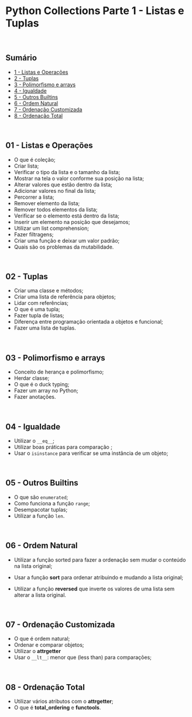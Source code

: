 # Python Collections Parte 1 - Listas e Tuplas

<br>

## Sumário

- [1 - Listas e Operações](#01---listas-e-operações)
- [2 - Tuplas](#02---tuplas)
- [3 - Polimorfismo e arrays](#03---polimorfismo-e-arrays)
- [4 - Igualdade](#04---igualdade)
- [5 - Outros Builtins](#05---outros-builtins)
- [6 - Ordem Natural](#06---ordem-natural)
- [7 - Ordenação Customizada](#07---ordenação-customizada)
- [8 - Ordenação Total](#python-collections-parte-1---listas-e-tuplas)


<br>

## 01 - Listas e Operações 

- O que é coleção;
- Criar lista;
- Verificar o tipo da lista e o tamanho da lista;
- Mostrar na tela o valor conforme sua posição na lista;
- Alterar valores que estão dentro da lista;
- Adicionar valores no final da lista;
- Percorrer a lista;
- Remover elemento da lista;
- Remover todos elementos da lista;
- Verificar se o elemento está dentro da lista;
- Inserir um elemento na posição que desejamos;
- Utilizar um list comprehension;
- Fazer filtragens;
- Criar uma função e deixar um valor padrão;
- Quais são os problemas da mutabilidade.

<br>

## 02 - Tuplas

- Criar uma classe e métodos;
- Criar uma lista de referência para objetos;
- Lidar com referências;
- O que é uma tupla;
- Fazer tupla de listas;
- Diferença entre programação orientada a objetos e funcional;
- Fazer uma lista de tuplas.

<br>

## 03 - Polimorfismo e arrays

- Conceito de herança e polimorfismo;
- Herdar classe;
- O que é o duck typing;
- Fazer um array no Python;
- Fazer anotações.

<br>

## 04 - Igualdade

- Utilizar o `__eq__`;
- Utilizar boas práticas para comparação ;
- Usar o `isinstance` para verificar se uma instância de um objeto;

<br>

## 05 - Outros Builtins

- O que são `enumerated`;
- Como funciona a função `range`;
- Desempacotar tuplas;
- Utilizar a função `len`.

<br>

## 06 - Ordem Natural

- Utilizar a função sorted para fazer a ordenação sem mudar o conteúdo na lista original;

- Usar a função **sort** para ordenar atribuindo e mudando a lista original;

- Utilizar a função **reversed** que inverte os valores de uma lista sem alterar a lista original.

<br>

## 07 - Ordenação Customizada

- O que é ordem natural;
- Ordenar e comparar objetos;
- Utilizar o **attrgetter**
- Usar o `__lt__`: menor que (less than) para comparações;

<br>

## 08 - Ordenação Total

- Utilizar vários atributos com o **attrgetter**;
- O que é **total_ordering** e **functools**.